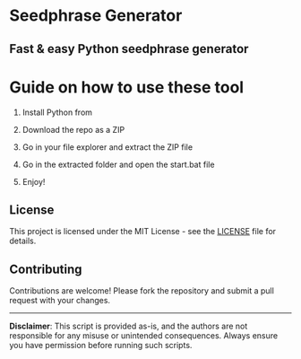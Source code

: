 # Seedphrase Generator             
              
## Fast & easy Python seedphrase generator                 
                      
# Guide on how to use these tool                    
                   
1. Install Python from                    
         
2. Download the repo as a ZIP               
            
3. Go in your file explorer and extract the ZIP file              
                     
4. Go in the extracted folder and open the start.bat file             
                   
5. Enjoy!                
                      
## License                        
             
This project is licensed under the MIT License - see the [LICENSE](LICENSE) file for details.                          
         
## Contributing           
             
Contributions are welcome! Please fork the repository and submit a pull request with your changes.                
               
---             
                    
**Disclaimer**: This script is provided as-is, and the authors are not responsible for any misuse or unintended consequences. Always ensure you have permission before running such scripts.                  